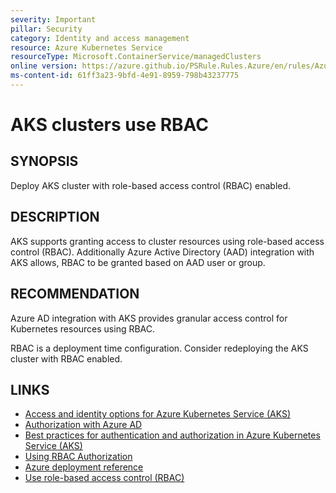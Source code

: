 ```yaml
---
severity: Important
pillar: Security
category: Identity and access management
resource: Azure Kubernetes Service
resourceType: Microsoft.ContainerService/managedClusters
online version: https://azure.github.io/PSRule.Rules.Azure/en/rules/Azure.AKS.UseRBAC/
ms-content-id: 61ff3a23-9bfd-4e91-8959-798b43237775
---
```


# AKS clusters use RBAC

## SYNOPSIS

Deploy AKS cluster with role-based access control (RBAC) enabled.

## DESCRIPTION

AKS supports granting access to cluster resources using role-based access control (RBAC).
Additionally Azure Active Directory (AAD) integration with AKS allows, RBAC to be granted based on AAD user or group.

## RECOMMENDATION

Azure AD integration with AKS provides granular access control for Kubernetes resources using RBAC.

RBAC is a deployment time configuration.
Consider redeploying the AKS cluster with RBAC enabled.

## LINKS

- [Access and identity options for Azure Kubernetes Service (AKS)](https://learn.microsoft.com/azure/aks/concepts-identity#azure-ad-integration)
- [Authorization with Azure AD](https://learn.microsoft.com/azure/architecture/framework/security/design-identity-authorization)
- [Best practices for authentication and authorization in Azure Kubernetes Service (AKS)](https://learn.microsoft.com/azure/aks/operator-best-practices-identity#use-azure-active-directory)
- [Using RBAC Authorization](https://kubernetes.io/docs/reference/access-authn-authz/rbac/)
- [Azure deployment reference](https://learn.microsoft.com/azure/templates/microsoft.containerservice/managedclusters#managedclusterproperties-object)
- [Use role-based access control (RBAC)](https://learn.microsoft.com/azure/architecture/framework/security/design-identity#use-role-based-access-control-rbac)
